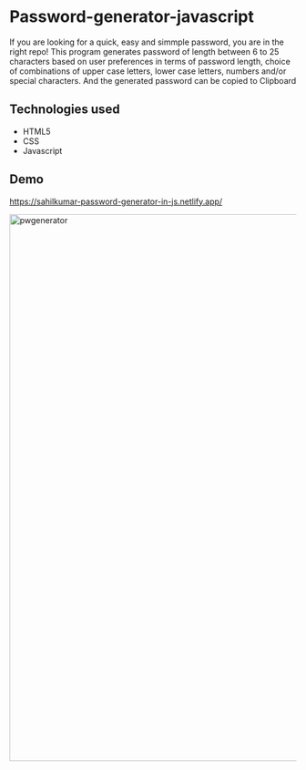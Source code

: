 # Password-generator-javascript
If you are looking for a quick, easy and simmple password, you are in the right repo! This program generates password of length between 6 to 25 characters based on user preferences in terms of password length, choice of combinations of upper case letters, lower case letters, numbers and/or special characters.
And the generated password can be copied to Clipboard
## Technologies used
- HTML5
- CSS
- Javascript

## Demo
https://sahilkumar-password-generator-in-js.netlify.app/
<br />

<img width="960" alt="pwgenerator" src="https://github.com/sahil1si18ec083/Password-generator-javascript/assets/103936307/8bc3c8c9-8849-414c-9b13-94e6a47ab626">
